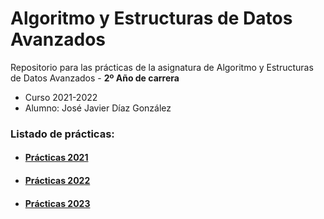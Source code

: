 # Algoritmo y Estructuras de Datos Avanzados

Repositorio para las prácticas de la asignatura de Algoritmo y Estructuras de Datos Avanzados - **2º Año de carrera**
- Curso 2021-2022
- Alumno: José Javier Díaz González

### Listado de prácticas:
- #### [Prácticas 2021](https://github.com/alu0101128894/AyEDA/tree/main/2021)

- #### [Prácticas 2022](https://github.com/alu0101128894/AyEDA/tree/main/2022)

- #### [Prácticas 2023](https://github.com/alu0101128894/AyEDA/tree/main/2023)